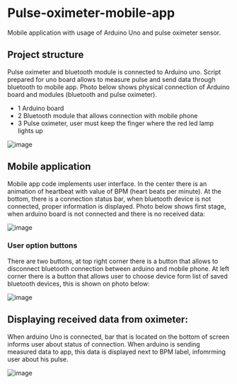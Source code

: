 # Pulse-oximeter-mobile-app
Mobile application with usage of Arduino Uno and pulse oximeter sensor.

## Project structure 


Pulse oximeter and bluetooth module is connected to Arduino uno. Script prepared for uno board allows to measure pulse and send data through bluetooth to mobile app. 
Photo below shows physical connection of Arduino board and modules (bluetooth and pulse oximeter). 
 - 1 Arduino board
 - 2 Bluetooth module that allows connection with mobile phone
 - 3 Pulse oximeter, user must keep the finger where the red led lamp lights up

![image](https://user-images.githubusercontent.com/44081987/153500020-2137b582-c5b0-463d-a5a1-bcd0af34c927.png)


## Mobile application

Mobile app code implements user interface. In the center there is an animation of heartbeat with value of BPM (heart beats per minute). At the bottom, there is a connection status bar, when bluetooth device is not connected, proper information is displayed. Photo below shows first stage, when arduino board is not connected and there is no received data: 

![image](https://user-images.githubusercontent.com/44081987/153317212-5971da11-975b-426c-ad2f-5ce9640b47ac.png)


### User option buttons

There are two buttons, at top right corner there is a button that allows to disconnect bluetooth connection between arduino and mobile phone. At left corner there is a button that allows user to choose device form list of saved bluetooth devices, this is shown on photo below: 

![image](https://user-images.githubusercontent.com/44081987/153317092-59f2fe82-5878-4556-a40c-ec95dc20d860.png)

## Displaying received data from oximeter:

When arduino Uno is connected, bar that is located on the bottom of screen informs user about status of connection. When arduino is sending measured data to app, this data 
is displayed next to BPM label, infomrming user about his pulse. 

![image](https://user-images.githubusercontent.com/44081987/153316185-ccfca566-b067-41b3-a511-692a8a9fd4b2.png)



